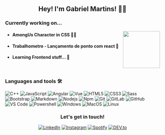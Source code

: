
<h2 align='center'>Hey! I'm Gabriel Martins! 👋🏻</h2>

<h3>Currently working on...</h3>
<img align='right' src="https://i.imgur.com/71cWPDR.png" height='120' />

- #### AmongUs Character in CSS 💪🏻
- #### Trabalhometro - Lançamento de ponto com react 🚀
- #### Learning Frontend stuff... 🤯

<br/>

### Languages and tools 🛠
![C++](http://img.shields.io/badge/-C++-A8B9CC?style=flat-square&logo=C&logoColor=ffffff) ![JavaScript](https://img.shields.io/badge/-JavaScript-%23F7DF1C?style=flat-square&logo=javascript&logoColor=000000&labelColor=%23F7DF1C&color=%23FFCE5A) ![Angular](https://img.shields.io/badge/-Angular-61DAFB?style=flat-square&logo=angular&logoColor=ffffff) ![Vue](https://img.shields.io/badge/-Vue-61DAFB?style=flat-square&logo=vue.js&logoColor=ffffff) ![HTML5](https://img.shields.io/badge/-HTML5-%23E44D27?style=flat-square&logo=html5&logoColor=ffffff) ![CSS3](https://img.shields.io/badge/-CSS3-%231572B6?style=flat-square&logo=css3) ![Sass](https://img.shields.io/badge/-Sass-%23CC6699?style=flat-square&logo=sass&logoColor=ffffff) ![Bootstrap](https://img.shields.io/badge/-Bootstrap-563D7C?style=flat-square&logo=Bootstrap) ![Markdown](https://img.shields.io/badge/-Markdown-000000?style=flat-square&logo=markdown) ![Nodejs](https://img.shields.io/badge/-Nodejs-339933?style=flat-square&logo=Node.js&logoColor=ffffff) ![Npm](https://img.shields.io/badge/-npm-CB3837?style=flat-square&logo=npm) ![Git](https://img.shields.io/badge/-Git-%23F05032?style=flat-square&logo=git&logoColor=%23ffffff) ![GitLab](https://img.shields.io/badge/-GitLab-FCA121?style=flat-square&logo=gitlab) ![GitHub](https://img.shields.io/badge/-GitHub-181717?style=flat-square&logo=github) ![VS Code](http://img.shields.io/badge/-VS%20Code-007ACC?style=flat-square&logo=visual-studio-code&logoColor=ffffff) ![Powershell](http://img.shields.io/badge/-Powershell-5391FE?style=flat-square&logo=powershell&logoColor=ffffff) ![Windows](http://img.shields.io/badge/-Windows-0078D6?style=flat-square&logo=windows&logoColor=ffffff) ![MacOS](http://img.shields.io/badge/-MacOS-A8B9CC?style=flat-square&logo=apple&logoColor=ffffff) ![Linux](http://img.shields.io/badge/-Linux-A8B9CC?style=flat-square&logo=Linux&logoColor=ffffff)
<br/>


<h3 align='center'> Let's get in touch!</h3>
<div align='center'>
<a href="https://www.linkedin.com/in/gabrielms98/" target="_blank"><img src="https://img.shields.io/badge/LinkedIn-%230077B5.svg?&style=flat-square&logo=linkedin&logoColor=white" alt="LinkedIn"></a>
<a href="https://www.instagram.com/gabrielms98" target="_blank"><img src="https://img.shields.io/badge/Instagram-%23E4405F.svg?&style=flat-square&logo=instagram&logoColor=white" alt="Instagram"></a>
<a href="https://open.spotify.com/user/dreammerz98" target="_blank"><img src="https://img.shields.io/badge/Spotify-%231ED760.svg?&style=flat-square&logo=spotify&logoColor=white" alt="Spotify"></a>
<a href="https://gabrielms98.github.io" target="_blank"><img src="https://img.shields.io/badge/DEV-%230A0A0A.svg?&style=flat-square&logo=DEV.to&logoColor=white" alt="DEV.to"></a>
</div>



<!--
**gabrielms98/gabrielms98** is a ✨ _special_ ✨ repository because its `README.md` (this file) appears on your GitHub profile.

Here are some ideas to get you started:

- 🔭 I’m currently working on ...
- 🌱 I’m currently learning ...
- 👯 I’m looking to collaborate on ...
- 🤔 I’m looking for help with ...
- 💬 Ask me about ...
- 📫 How to reach me: ...
- 😄 Pronouns: ...
- ⚡ Fun fact: ...
-->
